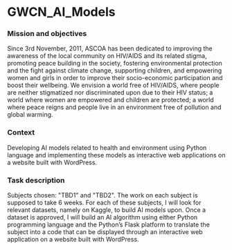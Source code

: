 # GWCN_AI_Models

### Mission and objectives

Since 3rd November, 2011, ASCOA has been dedicated to improving the awareness of the local community on HIV/AIDS and its related stigma, promoting peace building in the society, fostering environmental protection and the fight against climate change, supporting children, and empowering women and girls in order to improve their socio-economic participation and boost their wellbeing. We envision a world free of HIV/AIDS, where people are neither stigmatized nor discriminated upon due to their HIV status; a world where women are empowered and children are protected; a world where peace reigns and people live in an environment free of pollution and global warming.

### Context
Developing AI models related to health and environment using Python language and implementing these models as interactive web applications on a website built with WordPress.

### Task description
Subjects chosen: "TBD1" and "TBD2". 
The work on each subject is supposed to take 6 weeks.
For each of these subjects, I will look for relevant datasets, namely on Kaggle, to build AI models upon.
Once a dataset is approved, I will build an AI algorithm using either Python programming language and the Python’s Flask platform to translate the subject into a code that can be displayed through an interactive web application on a website built with WordPress.
